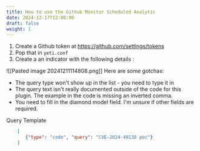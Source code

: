 ```yaml
---
title: How to use the Github Monitor Scheduled Analytic
date: 2024-12-17T12:00:00
draft: false
weight: 1
---
```


1. Create a Github token at https://github.com/settings/tokens
2. Pop that in `yeti.conf`
3. Create a an indicator with the following details : 

![[Pasted image 20241211114808.png]]
Here are some gotchas:
- The query type won't show up in the list - you need to type it in
- The query text isn't really documented outside of the code for this plugin. The example in the code is missing an inverted comma.
- You need to fill in the diamond model field. I'm unsure if other fields are required.

Query Template

```json
    [
       {"type": "code", "query": "CVE-2024-49138 poc"}
    ]
```